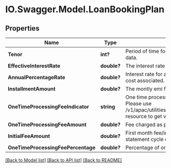 # IO.Swagger.Model.LoanBookingPlan
## Properties

Name | Type | Description | Notes
------------ | ------------- | ------------- | -------------
**Tenor** | **int?** | Period of time for which the Loan is taken. This will be reference data. | 
**EffectiveInterestRate** | **double?** | The interest rate applicable on Loan Amount. | [optional] 
**AnnualPercentageRate** | **double?** | Interest rate for a whole year. This includes any fees or additional cost associated. | [optional] 
**InstallmentAmount** | **double?** | The montly emi for the loan amount taken based on Tenor | [optional] 
**OneTimeProcessingFeeIndicator** | **string** | One time processing fee indicator. This is a reference data field. Please use /v1/apac/utilities/referenceData/{oneTimeProcessingFeeIndicator} resource to get valid value of this field with description. | [optional] 
**OneTimeProcessingFeeAmount** | **double?** | Fee charged as part of one time processing. | [optional] 
**InitialFeeAmount** | **double?** | First month fee/interest charge incurred from booking date to next statement cycle date. | [optional] 
**OneTimeProcessingFeePercentage** | **double?** | Percentage of one time processing fee charged. | [optional] 

[[Back to Model list]](../README.md#documentation-for-models) [[Back to API list]](../README.md#documentation-for-api-endpoints) [[Back to README]](../README.md)

